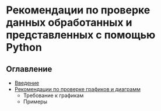 # Рекомендации по проверке данных обработанных и представленных с помощью Python

## Оглавление

* [Введение](introduction.md)
* [Рекомендации по проверке графиков и диаграмм](plot.md)
  * Требование к графикам
  * Примеры
  